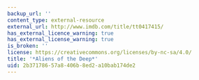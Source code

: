 ```yaml
---
backup_url: ''
content_type: external-resource
external_url: http://www.imdb.com/title/tt0417415/
has_external_licence_warning: true
has_external_license_warning: true
is_broken: ''
license: https://creativecommons.org/licenses/by-nc-sa/4.0/
title: '*Aliens of the Deep*'
uid: 2b371786-57a8-406b-8ed2-a10bab174de2
---
```

